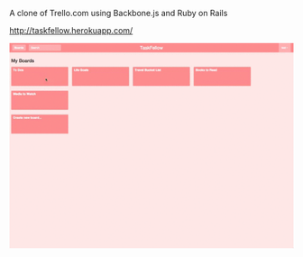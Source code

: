 A clone of Trello.com using Backbone.js and Ruby on Rails

http://taskfellow.herokuapp.com/

![demo]

[demo]: ./demo_video.gif